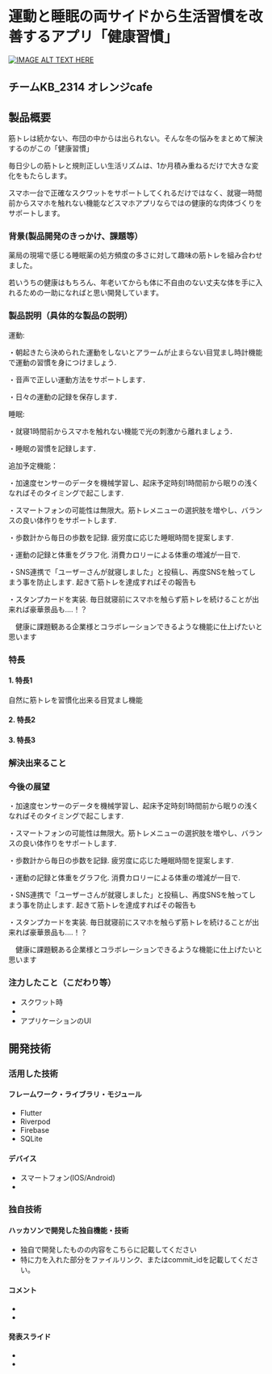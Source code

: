 # 運動と睡眠の両サイドから生活習慣を改善するアプリ「健康習慣」

[![IMAGE ALT TEXT HERE](https://jphacks.com/wp-content/uploads/2023/07/JPHACKS2023_ogp.png)](https://www.youtube.com/watch?v=yYRQEdfGjEg)

## チームKB_2314 オレンジcafe


## 製品概要

筋トレは続かない、布団の中からは出られない。そんな冬の悩みをまとめて解決するのがこの「健康習慣」

毎日少しの筋トレと規則正しい生活リズムは、1か月積み重ねるだけで大きな変化をもたらします。

スマホ一台で正確なスクワットをサポートしてくれるだけではなく、就寝一時間前からスマホを触れない機能などスマホアプリならではの健康的な肉体づくりをサポートします。

### 背景(製品開発のきっかけ、課題等）
薬局の現場で感じる睡眠薬の処方頻度の多さに対して趣味の筋トレを組み合わせました。

若いうちの健康はもちろん、年老いてからも体に不自由のない丈夫な体を手に入れるための一助になればと思い開発しています。

### 製品説明（具体的な製品の説明）
運動:

・朝起きたら決められた運動をしないとアラームが止まらない目覚まし時計機能で運動の習慣を身につけましょう.

・音声で正しい運動方法をサポートします．

・日々の運動の記録を保存します．

睡眠:

・就寝1時間前からスマホを触れない機能で光の刺激から離れましょう．

・睡眠の習慣を記録します．

追加予定機能：

・加速度センサーのデータを機械学習し、起床予定時刻1時間前から眠りの浅くなればそのタイミングで起こします.

・スマートフォンの可能性は無限大。筋トレメニューの選択肢を増やし、バランスの良い体作りをサポートします.

・歩数計から毎日の歩数を記録. 疲労度に応じた睡眠時間を提案します.

・運動の記録と体重をグラフ化. 消費カロリーによる体重の増減が一目で.

・SNS連携で「ユーザーさんが就寝しました」と投稿し、再度SNSを触ってしまう事を防止します. 起きて筋トレを達成すればその報告も

・スタンプカードを実装. 毎日就寝前にスマホを触らず筋トレを続けることが出来れば豪華景品も....！？

　健康に課題観ある企業様とコラボレーションできるような機能に仕上げたいと思います
 


### 特長
#### 1. 特長1
自然に筋トレを習慣化出来る目覚まし機能
#### 2. 特長2
#### 3. 特長3

### 解決出来ること
### 今後の展望
・加速度センサーのデータを機械学習し、起床予定時刻1時間前から眠りの浅くなればそのタイミングで起こします.

・スマートフォンの可能性は無限大。筋トレメニューの選択肢を増やし、バランスの良い体作りをサポートします.

・歩数計から毎日の歩数を記録. 疲労度に応じた睡眠時間を提案します.

・運動の記録と体重をグラフ化. 消費カロリーによる体重の増減が一目で.

・SNS連携で「ユーザーさんが就寝しました」と投稿し、再度SNSを触ってしまう事を防止します. 起きて筋トレを達成すればその報告も

・スタンプカードを実装. 毎日就寝前にスマホを触らず筋トレを続けることが出来れば豪華景品も....！？

　健康に課題観ある企業様とコラボレーションできるような機能に仕上げたいと思います
 
 
### 注力したこと（こだわり等）
* スクワット時
* 
* アプリケーションのUI

## 開発技術
### 活用した技術

#### フレームワーク・ライブラリ・モジュール
* Flutter
* Riverpod
* Firebase
* SQLite

#### デバイス
* スマートフォン(IOS/Android)
* 

### 独自技術
#### ハッカソンで開発した独自機能・技術
* 独自で開発したものの内容をこちらに記載してください
* 特に力を入れた部分をファイルリンク、またはcommit_idを記載してください。

#### コメント
* 
* 

#### 発表スライド
* 
* 
